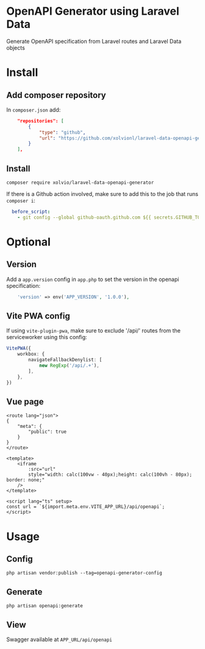 # OpenAPI Generator using Laravel Data

Generate OpenAPI specification from Laravel routes and Laravel Data objects

# Install

## Add composer repository

In `composer.json` add:

```json
    "repositories": [
        {
            "type": "github",
            "url": "https://github.com/xolvionl/laravel-data-openapi-generator"
        }
    ],
```

## Install

`composer require xolvio/laravel-data-openapi-generator`

If there is a Github action involved, make sure to add this to the job that runs `composer i`:

```yml
  before_script:
    - git config --global github-oauth.github.com ${{ secrets.GITHUB_TOKEN }}"
```

# Optional

## Version

Add a `app.version` config in `app.php` to set the version in the openapi specification:
```php
    'version' => env('APP_VERSION', '1.0.0'),
```

## Vite PWA config

If using `vite-plugin-pwa`, make sure to exclude '/api/' routes from the serviceworker using this config:

```ts
VitePWA({
    workbox: {
        navigateFallbackDenylist: [
            new RegExp('/api/.+'),
        ],
    },
})
```

## Vue page

```vue
<route lang="json">
{
    "meta": {
        "public": true
    }
}
</route>

<template>
    <iframe
        :src="url"
        style="width: calc(100vw - 40px);height: calc(100vh - 80px); border: none;"
    />
</template>

<script lang="ts" setup>
const url = `${import.meta.env.VITE_APP_URL}/api/openapi`;
</script>
```

# Usage

## Config

`php artisan vendor:publish --tag=openapi-generator-config`

## Generate

`php artisan openapi:generate`

## View

Swagger available at `APP_URL/api/openapi`
